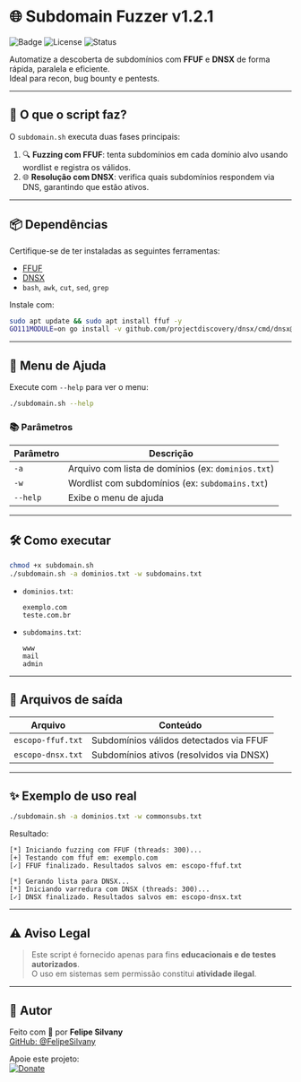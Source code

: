 # 🌐 Subdomain Fuzzer v1.2.1

![Badge](https://img.shields.io/badge/version-1.2.1-blue)
![License](https://img.shields.io/badge/license-MIT-green)
![Status](https://img.shields.io/badge/status-ativo-success)

Automatize a descoberta de subdomínios com **FFUF** e **DNSX** de forma rápida, paralela e eficiente.  
Ideal para recon, bug bounty e pentests.

---

## 🚀 O que o script faz?

O `subdomain.sh` executa duas fases principais:

1. 🔍 **Fuzzing com FFUF**: tenta subdomínios em cada domínio alvo usando wordlist e registra os válidos.
2. 🌐 **Resolução com DNSX**: verifica quais subdomínios respondem via DNS, garantindo que estão ativos.

---

## 📦 Dependências

Certifique-se de ter instaladas as seguintes ferramentas:

- [FFUF](https://github.com/ffuf/ffuf)
- [DNSX](https://github.com/projectdiscovery/dnsx)
- `bash`, `awk`, `cut`, `sed`, `grep`

Instale com:

```bash
sudo apt update && sudo apt install ffuf -y
GO111MODULE=on go install -v github.com/projectdiscovery/dnsx/cmd/dnsx@latest
```

---

## 🧾 Menu de Ajuda

Execute com `--help` para ver o menu:

```bash
./subdomain.sh --help
```

### 📚 Parâmetros

| Parâmetro | Descrição |
|----------|------------|
| `-a`     | Arquivo com lista de domínios (ex: `dominios.txt`) |
| `-w`     | Wordlist com subdomínios (ex: `subdomains.txt`) |
| `--help` | Exibe o menu de ajuda |

---

## 🛠️ Como executar

```bash
chmod +x subdomain.sh
./subdomain.sh -a dominios.txt -w subdomains.txt
```

- `dominios.txt`:  
  ```
  exemplo.com
  teste.com.br
  ```

- `subdomains.txt`:  
  ```
  www
  mail
  admin
  ```

---

## 📁 Arquivos de saída

| Arquivo | Conteúdo |
|--------|----------|
| `escopo-ffuf.txt` | Subdomínios válidos detectados via FFUF |
| `escopo-dnsx.txt` | Subdomínios ativos (resolvidos via DNSX) |

---

## ✨ Exemplo de uso real

```bash
./subdomain.sh -a dominios.txt -w commonsubs.txt
```

Resultado:

```
[*] Iniciando fuzzing com FFUF (threads: 300)...
[+] Testando com ffuf em: exemplo.com
[✓] FFUF finalizado. Resultados salvos em: escopo-ffuf.txt

[*] Gerando lista para DNSX...
[*] Iniciando varredura com DNSX (threads: 300)...
[✓] DNSX finalizado. Resultados salvos em: escopo-dnsx.txt
```

---

## ⚠️ Aviso Legal

> Este script é fornecido apenas para fins **educacionais e de testes autorizados**.  
> O uso em sistemas sem permissão constitui **atividade ilegal**.

---

## 🤝 Autor

Feito com 💚 por **Felipe Silvany**  
[GitHub: @FelipeSilvany](https://github.com/FelipeSilvany)

Apoie este projeto:  
[![Donate](https://img.shields.io/badge/Doar-PayPal-blue)](https://www.paypal.com/donate/?hosted_button_id=A6LPT7ERM8AQS)
